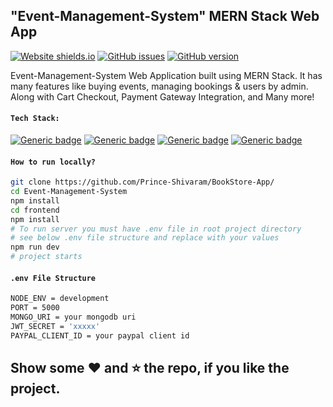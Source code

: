 ## "Event-Management-System" MERN Stack Web App



[![Website shields.io](https://img.shields.io/website-up-down-green-red/http/shields.io.svg)](https://bookstoresite.herokuapp.com/) [![GitHub issues](https://img.shields.io/github/issues/Naereen/StrapDown.js.svg)](https://github.com/Prince-Shivaram/BookStore-App/issues/) [![GitHub version](https://badge.fury.io/gh/Naereen%2FStrapDown.js.svg)](https://bookstoresite.herokuapp.com/)

Event-Management-System Web Application built using MERN Stack. It has many features like buying events, managing bookings & users by admin. Along with Cart Checkout, Payment Gateway Integration, and Many more!



#### `Tech Stack:`

[![Generic badge](https://img.shields.io/badge/Node.js->=10-red.svg)](https://shields.io/)  [![Generic badge](https://img.shields.io/badge/React.js->=16.8-blue.svg)](https://shields.io/)  [![Generic badge](https://img.shields.io/badge/MongoDB->=4-teal.svg)](https://shields.io/)  [![Generic badge](https://img.shields.io/badge/Express.js->=4-<COLOR>.svg)](https://shields.io/)



#### `How to run locally?`

```bash
git clone https://github.com/Prince-Shivaram/BookStore-App/
cd Event-Management-System
npm install
cd frontend
npm install
# To run server you must have .env file in root project directory
# see below .env file structure and replace with your values
npm run dev
# project starts

```

#### `.env File Structure`

```bash
NODE_ENV = development
PORT = 5000
MONGO_URI = your mongodb uri
JWT_SECRET = 'xxxxx'
PAYPAL_CLIENT_ID = your paypal client id

```

## Show some :heart: and :star: the repo, if you like the project.

